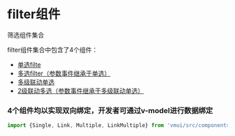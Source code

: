 filter组件
======================
筛选组件集合

filter组件集合中包含了4个组件：

* [单选filte](./filter.md)
* [多选filter（参数事件继承于单选）](./multiple.md)
* [多级联动单选](./link.md)
* [2级联动多选（参数事件继承于多级联动单选）](./link-multiple.md)

### 4个组件均以实现双向绑定，开发者可通过v-model进行数据绑定

```js
import {Single, Link, Multiple, LinkMultiple} from 'vmui/src/components/filter';
```